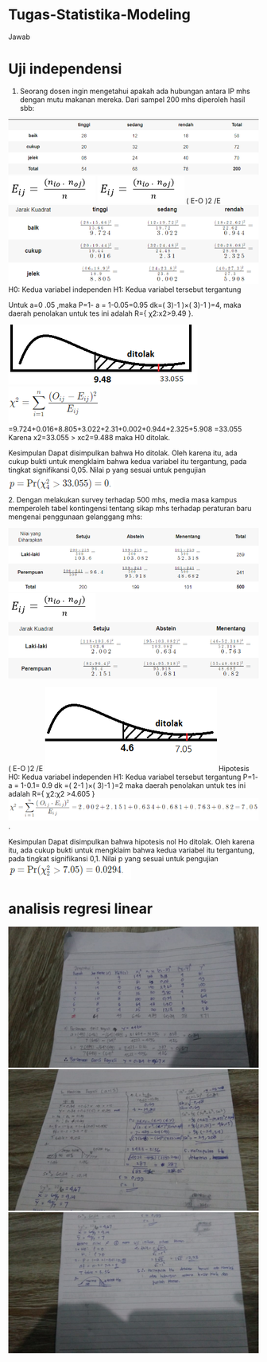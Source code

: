 # Tugas-Statistika-Modeling
Jawab
# Uji independensi
1. Seorang dosen ingin mengetahui apakah ada hubungan antara IP mhs dengan mutu makanan mereka. Dari sampel 200 mhs diperoleh hasil sbb:
 
 ![](1.png)
 ![](2.png)
  ![](2.png)
( E-O )2 /E
  ![](4.png)
H0: Kedua variabel independen
H1: Kedua variabel tersebut tergantung

Untuk a=0 .05 ,maka
P=1- a = 1-0.05=0.95	dk=( 3)-1 )×( 3)-1 )=4, 
maka daerah penolakan untuk tes ini adalah R={ χ2:x2>9.49 }.
 
  ![](6.png)
   ![](7.png)
=9.724+0.016+8.805+3.022+2.31+0.002+0.944+2.325+5.908
=33.055 Karena x2=33.055 > xc2=9.488 maka H0 ditolak.

Kesimpulan 
Dapat disimpulkan bahwa Ho ditolak. Oleh karena itu, ada cukup bukti untuk mengklaim bahwa kedua variabel itu tergantung, pada tingkat signifikansi 0,05.
Nilai p yang sesuai untuk pengujian 
 ![](8.png)<br>
2. Dengan melakukan survey terhadap 500 mhs, media masa kampus memperoleh tabel kontingensi tentang sikap mhs terhadap peraturan baru mengenai penggunaan gelanggang mhs:
 
  ![](9.png)
   ![](2.png)
    ![](10.png)
 
( E-O )2 /E
  ![](11.png)
Hipotesis 
H0: Kedua variabel independen
H1: Kedua variabel tersebut tergantung
P=1- a = 1-0.1= 0.9 	dk =( 2-1 )×( 3)-1 )=2
maka daerah penolakan untuk tes ini adalah R={ χ2:χ2 >4.605 }
 ![](12.png)
  .
 
  
Kesimpulan
Dapat disimpulkan bahwa hipotesis nol Ho ditolak. Oleh karena itu, ada cukup bukti untuk mengklaim bahwa kedua variabel itu tergantung, pada tingkat signifikansi 0,1.
Nilai p yang sesuai untuk pengujian 
 ![](13.png)
 
 # analisis regresi linear
 ![](14.png)
 ![](15.png)
 ![](16.png)
 
 



  


 
